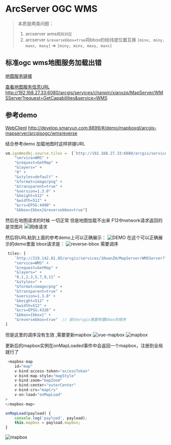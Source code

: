 # ArcServer OGC WMS
> 本质是两类问题：  
> 1. arcserver wms`规则对应`
> 2. arcserver `&reversebbox=true`将bbox的经纬度位置互换 `[minx, miny, maxx, maxy]` => `[miny, minx, maxy, maxx]`

## 标准ogc wms地图服务加载出错
[地图服务链接](http://192.168.27.33:6080/arcgis/services/chanpin/xianxzq/MapServer/WMSServer)


[查看地图服务信息URL](http://192.168.27.33:6080/arcgis/services/chanpin/xianxzq/MapServer/WMSServer?request=GetCapabilities&service=WMS )
http://192.168.27.33:6080/arcgis/services/chanpin/xianxzq/MapServer/WMSServer?request=GetCapabilities&service=WMS 

## 参考demo
[WebClient](http://develop.smaryun.com:8899/#/demo/mapboxgl/arcgis-mapserver/arcgisogc/wmsreverse)
http://develop.smaryun.com:8899/#/demo/mapboxgl/arcgis-mapserver/arcgisogc/wmsreverse

结合参考demo 加载地图时这样拼接URL
``` javascript
vm.igsWmsObj.source.tiles =  [`http://192.168.27.33:6080/arcgis/services/chanpin/xianxzq/MapServer/WMSServer?`+
    "service=WMS" +
    "&request=GetMap" +
    "&layers=" +
    "0" +
    "&styles=default" +
    "&format=image/png" +
    "&transparent=true" +
    "&version=1.3.0" + 
    "&height=512" +
    "&width=512" +
    "&crs=EPSG:4490" +
    "&bbox={bbox}&reversebbox=true"]
```
然后在地图请求的时候 一切正常 但是地图加载不出来
F12中network请求返回的是空图片
![网络请求](../../static/demo/mapboxgl/helper/arcserver/wms/http.png)

然后将URL粘到上面的参考demo上可以正确展示：
![DEMO](../../static/demo/mapboxgl/helper/arcserver/wms/demo-show.png)
在这个可以正确展示的demo里面 bbox请求是：
![reverse-bbox](../../static/demo/mapboxgl/helper/arcserver/wms/reverse-bbox.png)
需要调序
``` javascript
 tiles: [
    `http://219.142.81.85/arcgis/services/10wanZH/MapServer/WMSServer?` +
    "service=WMS" +
    "&request=GetMap" +
    "&layers=" +
    "0,1,2,3,5,7,9,11" +
    "&styles=" +
    "&format=image/png" +
    "&transparent=true" +
    "&version=1.3.0" + 
    "&height=512" +
    "&width=512" +
    "&crs=EPSG:4326" +
    "&bbox={bbox}" + 
    "&reversebbox=true"  // 部分arcgis需要转置bbox的顺序
]
```
但是这里的调序没有生效 ,需要更新mapbox
![vue-mapbox](../../static/demo/mapboxgl/helper/arcserver/wms/vue-mapboxgl.png)
![mapbox](../../static/demo/mapboxgl/helper/arcserver/wms/mapbox.png)


更新后的mapbox实例在onMapLoaded事件中会返回一个mapbox，注册到全局就行了
``` javascript
 <mapbox-map
    id="map"
    v-bind:access-token="accessToken"
    v-bind:map-style="mapStyle"
    v-bind:zoom="mapZoom"
    v-bind:center="outerCenter"
    v-bind:crs="mapCrs"
    v-on:load="onMapLoad"
>
</mapbox-map>

onMapLoad(payload) {
    console.log('payload', payload);
    this.mapbox = payload.mapbox;
}
```
![mapbox](../../static/demo/mapboxgl/helper/arcserver/wms/payload.png)